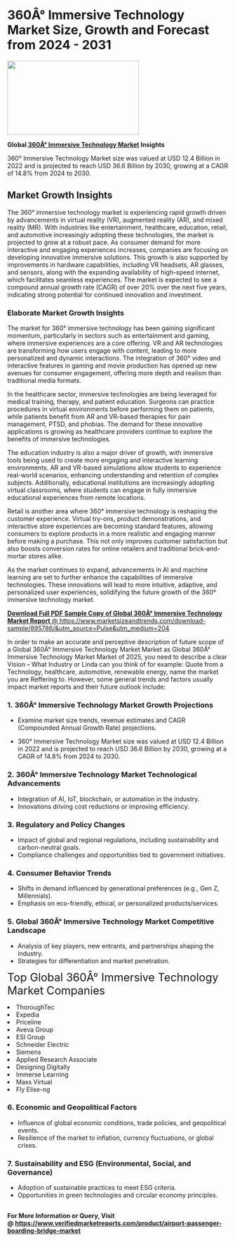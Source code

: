 <H1>360Â° Immersive Technology Market Size, Growth and Forecast from 2024 - 2031</H1><img class="aligncenter size-medium wp-image-584254" src="https://thirdeyenews.in/wp-content/uploads/2024/09/Global-Market-Research-300x168.jpeg" alt="" width="300" height="168" /><p><strong>Global&nbsp;<a href="https://www.marketsizeandtrends.com/download-sample/895786/&amp;utm_source=Pulse&amp;utm_medium=204">360Â° Immersive Technology Market</a> Insights</strong></p><p>360° Immersive Technology Market size was valued at USD 12.4 Billion in 2022 and is projected to reach USD 36.6 Billion by 2030, growing at a CAGR of 14.8% from 2024 to 2030.</p><p><h2>Market Growth Insights</h2> <p>The 360° immersive technology market is experiencing rapid growth driven by advancements in virtual reality (VR), augmented reality (AR), and mixed reality (MR). With industries like entertainment, healthcare, education, retail, and automotive increasingly adopting these technologies, the market is projected to grow at a robust pace. As consumer demand for more interactive and engaging experiences increases, companies are focusing on developing innovative immersive solutions. This growth is also supported by improvements in hardware capabilities, including VR headsets, AR glasses, and sensors, along with the expanding availability of high-speed internet, which facilitates seamless experiences. The market is expected to see a compound annual growth rate (CAGR) of over 20% over the next five years, indicating strong potential for continued innovation and investment.</p> <p><a href="#"></a></p> <h3>Elaborate Market Growth Insights</h3> <p>The market for 360° immersive technology has been gaining significant momentum, particularly in sectors such as entertainment and gaming, where immersive experiences are a core offering. VR and AR technologies are transforming how users engage with content, leading to more personalized and dynamic interactions. The integration of 360° video and interactive features in gaming and movie production has opened up new avenues for consumer engagement, offering more depth and realism than traditional media formats.</p> <p>In the healthcare sector, immersive technologies are being leveraged for medical training, therapy, and patient education. Surgeons can practice procedures in virtual environments before performing them on patients, while patients benefit from AR and VR-based therapies for pain management, PTSD, and phobias. The demand for these innovative applications is growing as healthcare providers continue to explore the benefits of immersive technologies.</p> <p>The education industry is also a major driver of growth, with immersive tools being used to create more engaging and interactive learning environments. AR and VR-based simulations allow students to experience real-world scenarios, enhancing understanding and retention of complex subjects. Additionally, educational institutions are increasingly adopting virtual classrooms, where students can engage in fully immersive educational experiences from remote locations.</p> <p>Retail is another area where 360° immersive technology is reshaping the customer experience. Virtual try-ons, product demonstrations, and interactive store experiences are becoming standard features, allowing consumers to explore products in a more realistic and engaging manner before making a purchase. This not only improves customer satisfaction but also boosts conversion rates for online retailers and traditional brick-and-mortar stores alike.</p> <p>As the market continues to expand, advancements in AI and machine learning are set to further enhance the capabilities of immersive technologies. These innovations will lead to more intuitive, adaptive, and personalized user experiences, solidifying the future growth of the 360° immersive technology market.</p> <p><a href="#"></p><p><span class=""><strong>Download Full PDF Sample Copy of Global 360Â° Immersive Technology Market Report</strong> @ <a href="https://www.marketsizeandtrends.com/download-sample/895786/&amp;utm_source=Pulse&amp;utm_medium=204" target="_blank">https://www.marketsizeandtrends.com/download-sample/895786/&amp;utm_source=Pulse&amp;utm_medium=204</a></span></p><p>In order to make an accurate and perceptive description of future scope of a Global&nbsp;360Â° Immersive Technology Market Market as Global&nbsp;360Â° Immersive Technology Market Market of 2025, you need to describe a clear Vision &ndash; What Industry or Linda can you think of for example: Quote from a Technology, healthcare, automotive, renewable energy, name the market you are Reffering to. However, some general trends and factors usually impact market reports and their future outlook include:</p><h3>1.&nbsp;<strong>360Â° Immersive Technology Market Growth Projections</strong></h3><ul><li>Examine market size trends, revenue estimates and CAGR (Compounded Annual Growth Rate) projections.</li><li><p>360° Immersive Technology Market size was valued at USD 12.4 Billion in 2022 and is projected to reach USD 36.6 Billion by 2030, growing at a CAGR of 14.8% from 2024 to 2030.</p></li></ul><h3>2.&nbsp;<strong>360Â° Immersive Technology Market Technological Advancements</strong></h3><ul><li>Integration of AI, IoT, blockchain, or automation in the industry.</li><li>Innovations driving cost reductions or improving efficiency.</li></ul><h3>3.&nbsp;<strong>Regulatory and Policy Changes</strong></h3><ul><li>Impact of global and regional regulations, including sustainability and carbon-neutral goals.</li><li>Compliance challenges and opportunities tied to government initiatives.</li></ul><h3>4.&nbsp;<strong>Consumer Behavior Trends</strong></h3><ul><li>Shifts in demand influenced by generational preferences (e.g., Gen Z, Millennials).</li><li>Emphasis on eco-friendly, ethical, or personalized products/services.</li></ul><h3>5.&nbsp;<strong>Global 360Â° Immersive Technology Market Competitive Landscape</strong></h3><ul><li>Analysis of key players, new entrants, and partnerships shaping the industry.</li><li>Strategies for differentiation and market penetration.</li></ul><p data-pm-slice="1 1 []"><span style="color: inherit; font-family: inherit; font-size: 25px;">Top Global 360Â° Immersive Technology Market Companies</span></p><div class="" data-test-id=""><p><li>ThoroughTec</li><li> Expedia</li><li> Priceline</li><li> Aveva Group</li><li> ESI Group</li><li> Schneider Electric</li><li> Siemens</li><li> Applied Research Associate</li><li> Designing Digitally</li><li> Immerse Learning</li><li> Mass Virtual</li><li> Fly Elise-ng</li></p></div><h3>6.&nbsp;<strong>Economic and Geopolitical Factors</strong></h3><ul><li>Influence of global economic conditions, trade policies, and geopolitical events.</li><li>Resilience of the market to inflation, currency fluctuations, or global crises.</li></ul><h3>7.&nbsp;<strong>Sustainability and ESG (Environmental, Social, and Governance)</strong></h3><ul><li>Adoption of sustainable practices to meet ESG criteria.</li><li>Opportunities in green technologies and circular economy principles.</li></ul><h2><strong style="font-size: 14px;">For More Information or Query, Visit @&nbsp;</strong><a style="background-color: #ffffff; font-size: 14px;" href="https://www.marketsizeandtrends.com/report/360Â°-immersive-technology-market/" target="_blank">https://www.verifiedmarketreports.com/product/airport-passenger-boarding-bridge-market</a></h2>

